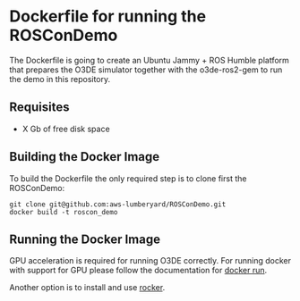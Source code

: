 # Dockerfile for running the ROSConDemo

The Dockerfile is going to create an Ubuntu Jammy + ROS Humble platform
that prepares the O3DE simulator together with the o3de-ros2-gem to run
the demo in this repository.

## Requisites

 * X Gb of free disk space

## Building the Docker Image

To build the Dockerfile the only required step is to clone first the ROSConDemo:
```
git clone git@github.com:aws-lumberyard/ROSConDemo.git
docker build -t roscon_demo
```
## Running the Docker Image

GPU acceleration is required for running O3DE correctly. For running docker
with support for GPU please follow the documentation for
[docker run](https://docs.docker.com/engine/reference/commandline/run/).

Another option is to install and use
[rocker](https://github.com/osrf/rocker).
